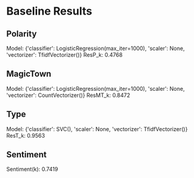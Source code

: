# Baseline Results

## Polarity

Model: {'classifier': LogisticRegression(max_iter=1000), 'scaler': None, 'vectorizer': TfidfVectorizer()}
ResP_k: 0.4768

## MagicTown

Model: {'classifier': LogisticRegression(max_iter=1000), 'scaler': None, 'vectorizer': CountVectorizer()}
ResMT_k: 0.8472 

## Type

Model: {'classifier': SVC(), 'scaler': None, 'vectorizer': TfidfVectorizer()}
ResT_k: 0.9563

## Sentiment

Sentiment(k): 0.7419